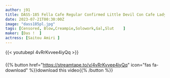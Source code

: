 ```yaml
---
author: j91
title: DASS-185 Fella Cafe Regular Confirmed Little Devil Con Cafe Lady Amiri Saito Who Squeezes With A Vulgar Blowjob
date: 2023-07-21T00:30:00Z
image: "dass185pl.jpg"
tags: [Censored, Blow,Creampie,Solowork,Gal,Slut	]
maker: [Das !  ]
actress: [Saitou Amiri ]
---
```



{{< youtubepl 4vRrKvvee4iyQq >}}
###

{{% button href="https://streamtape.to/v/4vRrKvvee4iyQq" icon="fas fa-download" %}}download this video{{% /button %}}
